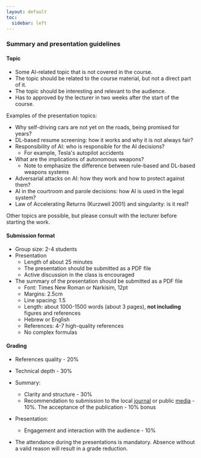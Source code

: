 ```yaml
---
layout: default
toc:
  sidebar: left
---
```


### Summary and presentation guidelines
#### Topic
* Some AI-related topic that is not covered in the course. 
* The topic should be related to the course material, but not a direct part of it. 
* The topic should be interesting and relevant to the audience.
* Has to approved by the lecturer in two weeks after the start of the course.

Examples of the presentation topics:
* Why self-driving cars are not yet on the roads, being promised for years?
* DL-based resume screening: how it works and why it is not always fair?
* Responsibility of AI: who is responsible for the AI decisions?
  * For example, Tesla's autopilot accidents 
* What are the implications of autonomous weapons?
  * Note to emphasize the difference between rule-based and DL-based weapons systems
* Adversarial attacks on AI: how they work and how to protect against them?
* AI in the courtroom and parole decisions: how AI is used in the legal system?
* Law of Accelerating Returns (Kurzweil 2001) and singularity: is it real?

Other topics are possible, but please consult with the lecturer before starting the work.

#### Submission format
* Group size: 2-4 students
* Presentation
  * Length of about 25 minutes
  * The presentation should be submitted as a PDF file
  * Active discussion in the class is encouraged
* The summary of the presentation should be submitted as a PDF file
  * Font: Times New Roman or Narkisim, 12pt
  * Margins: 2.5cm
  * Line spacing: 1.5
  * Length: about 1000-1500 words (about 3 pages), **not including** figures and references
  * Hebrew or English
  * References: 4-7 high-quality references
  * No complex formulas

#### Grading
* References quality - 20%
* Technical depth - 30%
* Summary:
  * Clarity and structure - 30%
  * Recommendation to submission to the local [journal](https://www.seeei.org.il/%D7%A2%D7%99%D7%AA%D7%95%D7%9F_%D7%94%D7%94%D7%AA%D7%90%D7%92%D7%93%D7%95%D7%AA.html) or public [media](https://www.geektime.co.il/) - 10%. The acceptance of the publication - 10% bonus  
* Presentation: 
  * Engagement and interaction with the audience - 10%

* The attendance during the presentations is mandatory. Absence without a valid reason will result in a grade reduction.
 